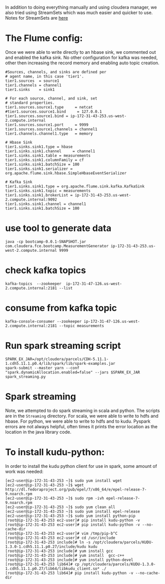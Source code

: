 In addition to doing everything manually and using cloudera manager, we also
tried using StreamSets which was much easier and quicker to use. Notes for
StreamSets are [here](streamsets.md)

# The Flume config:
Once we were able to write directly to an hbase sink, we commented out
and enabled the kafka sink. No other configuration for kafka was needed, 
other then increasing the record memory and enabling auto topic
creation.

```
#Sources, channels, and sinks are defined per
# agent name, in this case 'tier1'.
tier1.sources  = source1
tier1.channels = channel1
tier1.sinks    = sink1

# For each source, channel, and sink, set
# standard properties.
tier1.sources.source1.type     = netcat
#tier1.sources.source1.bind     = 127.0.0.1
tier1.sources.source1.bind = ip-172-31-43-253.us-west-2.compute.internal
tier1.sources.source1.port     = 9999
tier1.sources.source1.channels = channel1
tier1.channels.channel1.type   = memory

# Hbase Sink
tier1.sinks.sink1.type = hbase
tier1.sinks.sink1.channel     = channel1
tier1.sinks.sink1.table = measurements
tier1.sinks.sink1.columnFamily = cf
tier1.sinks.sink1.batchSize = 100
tier1.sinks.sink1.serializer = org.apache.flume.sink.hbase.SimpleHbaseEventSerializer

# Kafka Sink
tier1.sinks.sink1.type = org.apache.flume.sink.kafka.KafkaSink
tier1.sinks.sink1.topic = measurements
tier1.sinks.sink1.brokerList = ip-172-31-43-253.us-west-2.compute.internal:9092
tier1.sinks.sink1.channel = channel1
tier1.sinks.sink1.batchSize = 100
```

# use tool to generate data
```
java -cp bootcamp-0.0.1-SNAPSHOT.jar com.cloudera.fce.bootcamp.MeasurementGenerator ip-172-31-43-253.us-west-2.compute.internal 9999
```

# check kafka topics
```
kafka-topics  --zookeeper  ip-172-31-47-126.us-west-2.compute.internal:2181 --list
```

# consume from kafka topic
```
kafka-console-consumer --zookeeper ip-172-31-47-126.us-west-2.compute.internal:2181 --topic measurements
```

# Run spark streaming script
```
SPARK_EX_JAR=/opt/cloudera/parcels/CDH-5.11.1-1.cdh5.11.1.p0.4/lib/spark/lib/spark-examples.jar
spark-submit --master yarn --conf "spark.dynamicAllocation.enabled=false" --jars $SPARK_EX_JAR spark_streaming.py
```

# Spark streaming
Note, we attempted to do spark streaming in scala and python. The scripts are in the `Streaming`
directory. For scala, we were able to write to hdfs and hbase. For python, we were able
to write to hdfs and to kudu. Pyspark errors are not always helpful, often times it prints
the error location as the location in the java library code.

# To install kudu-python:
In order to install the kudu python client for use in spark, some amount of work was needed:
```
[ec2-user@ip-172-31-43-253 ~]$ sudo yum install wget
[ec2-user@ip-172-31-43-253 ~]$ wget http://dl.fedoraproject.org/pub/epel/7/x86_64/e/epel-release-7-9.noarch.rpm
[ec2-user@ip-172-31-43-253 ~]$ sudo rpm -ivh epel-release-7-9.noarch.rpm
[ec2-user@ip-172-31-43-253 ~]$ sudo yum clean all
[ec2-user@ip-172-31-43-253 ~]$ sudo yum install epel-release
[ec2-user@ip-172-31-43-253 ~]$ sudo yum install python-pip
[root@ip-172-31-43-253 ec2-user]# pip install kudu-python -v
[root@ip-172-31-43-253 ec2-user]# pip install kudu-python -v --no-cache-dir
[root@ip-172-31-43-253 ec2-user]# vim /tmp/pip-b^C
[root@ip-172-31-43-253 ec2-user]# cd /usr/include
[root@ip-172-31-43-253 include]# ln -s /opt/cloudera/parcels/KUDU-1.3.0-1.cdh5.11.1.p0.27/include/kudu kudu
[root@ip-172-31-43-253 include]# yum install gcc
[root@ip-172-31-43-253 include]# yum install  gcc-c++
[root@ip-172-31-43-253 include]# yum install python-devel
[root@ip-172-31-43-253 lib64]# cp /opt/cloudera/parcels/KUDU-1.3.0-1.cdh5.11.1.p0.27/lib64/libkudu_client.so* ./
[root@ip-172-31-43-253 lib64]# pip install kudu-python -v --no-cache-dir
```


